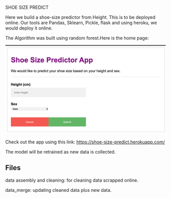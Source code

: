 SHOE SIZE PREDICT

Here we build a shoe-size predictor from Height. This is to be deployed online. Our tools are Pandas, Sklearn, Pickle, flask and using heroku, we would deploy it online.


The Algorithm was built using random forest.Here is the home page:

![Shoe-Size-Shoe-Predictor](Shoe-Size-Screenshot.png) 

Check out the app using this link: https://shoe-size-predict.herokuapp.com/

The model will be retrained as new data is collected.



## Files

data assembly and cleaning:  for cleaning data scrapped online.

data_merge:  updating cleaned data plus new data.




